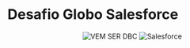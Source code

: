 # Desafio Globo Salesforce

<p align="center">
  <img src="https://img.shields.io/badge/VEM SER DBC-068996?style=for-the-badge" alt="VEM SER DBC"/>
  <img src="https://img.shields.io/badge/SALESFORCE-0689E6?style=for-the-badge" alt="Salesforce"/>
</p>
